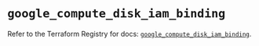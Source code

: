 # `google_compute_disk_iam_binding`

Refer to the Terraform Registry for docs: [`google_compute_disk_iam_binding`](https://registry.terraform.io/providers/hashicorp/google-beta/5.12.0/docs/resources/google_compute_disk_iam_binding).
